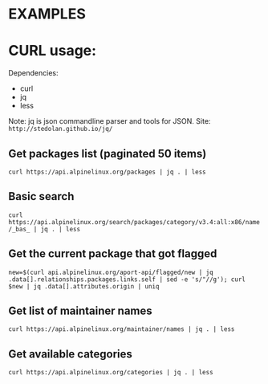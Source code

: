 

EXAMPLES
==========

CURL usage:
===========
Dependencies:
* curl
* jq
* less

Note: jq is json commandline parser and tools for JSON.
Site: `http://stedolan.github.io/jq/`

Get packages list (paginated 50 items)
----------------------------------------
`curl https://api.alpinelinux.org/packages | jq . | less`

Basic search
-----------------------------------------
`curl https://api.alpinelinux.org/search/packages/category/v3.4:all:x86/name/_bas_ | jq . | less`

Get the current package that got flagged
-----------------------------------------
`new=$(curl api.alpinelinux.org/aport-api/flagged/new | jq .data[].relationships.packages.links.self | sed -e 's/"//g'); curl $new | jq .data[].attributes.origin | uniq`

Get list of maintainer names
-----------------------------------------
`curl https://api.alpinelinux.org/maintainer/names | jq . | less`

Get available categories
-----------------------------------------
`curl https://api.alpinelinux.org/categories | jq . | less`


